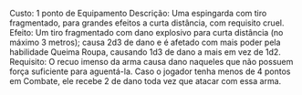 Custo: 1 ponto de Equipamento
Descrição: Uma espingarda com tiro fragmentado, para grandes efeitos a curta distância, com requisito cruel.
Efeito: Um tiro fragmentado com dano explosivo para curta distância (no máximo 3 metros); causa 2d3 de dano e é afetado com mais poder pela habilidade Queima Roupa, causando 1d3 de dano a mais em vez de 1d2.
Requisito: O recuo imenso da arma causa dano naqueles que não possuem força suficiente para aguentá-la. Caso o jogador tenha menos de 4 pontos em Combate, ele recebe 2 de dano toda vez que atacar com essa arma.